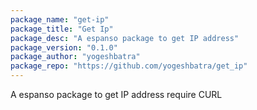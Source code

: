 ```yaml
---
package_name: "get-ip"
package_title: "Get Ip"
package_desc: "A espanso package to get IP address"
package_version: "0.1.0"
package_author: "yogeshbatra"
package_repo: "https://github.com/yogeshbatra/get_ip"
---
```

A espanso package to get IP address require CURL
